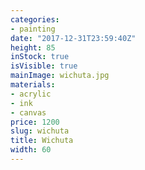 ```yaml
---
categories:
- painting
date: "2017-12-31T23:59:40Z"
height: 85
inStock: true
isVisible: true
mainImage: wichuta.jpg
materials:
- acrylic
- ink
- canvas
price: 1200
slug: wichuta
title: Wichuta
width: 60
---
```


